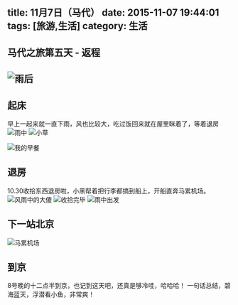title: 11月7日（马代）
date: 2015-11-07 19:44:01
tags: [旅游,生活]
category: 生活
---

## 马代之旅第五天 - 返程
![雨后](http://7xnz74.com1.z0.glb.clouddn.com/IMG_1248.JPG?imageView2/2/w/1000)
-------------------


<!--more-->

## 起床
早上一起来就一直下雨，风也比较大，吃过饭回来就在屋里眯着了，等着退房
![雨中](http://7xnz74.com1.z0.glb.clouddn.com/IMG_1245.JPG?imageView2/2/w/1000)
![小草](http://7xnz74.com1.z0.glb.clouddn.com/IMG_1247.JPG?imageView2/2/w/1000)

![我的早餐](http://7xnz74.com1.z0.glb.clouddn.com/IMG_1234.JPG?imageView2/2/w/1000)

## 退房
10.30收拾东西退房啦，小黑帮着把行李都搞到船上，开船直奔马累机场。
![风雨中的大傻](http://7xnz74.com1.z0.glb.clouddn.com/IMG_1272.jpg?imageView2/2/w/1000)
![收拾完毕](http://7xnz74.com1.z0.glb.clouddn.com/IMG_1259.jpg?imageView2/2/w/1000)
![雨中出发](http://7xnz74.com1.z0.glb.clouddn.com/IMG_1287.jpg?imageView2/2/w/1000)

## 下一站北京
![马累机场](http://7xnz74.com1.z0.glb.clouddn.com/IMG_1294.JPG?imageView2/2/w/1000)

## 到京
8号晚的十二点半到京，也记到这天吧，还真是够冷哇，哈哈哈！
一句话总结，碧海蓝天，浮潜看小鱼，非常爽！

















